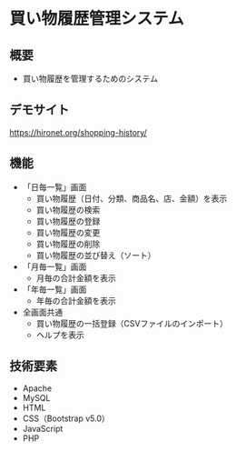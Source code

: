 # 買い物履歴管理システム

## 概要

* 買い物履歴を管理するためのシステム

## デモサイト

https://hironet.org/shopping-history/

## 機能

* 「日毎一覧」画面
  * 買い物履歴（日付、分類、商品名、店、金額）を表示
  * 買い物履歴の検索
  * 買い物履歴の登録
  * 買い物履歴の変更
  * 買い物履歴の削除
  * 買い物履歴の並び替え（ソート）
* 「月毎一覧」画面
  * 月毎の合計金額を表示
* 「年毎一覧」画面
  * 年毎の合計金額を表示
* 全画面共通
  * 買い物履歴の一括登録（CSVファイルのインポート）
  * ヘルプを表示

## 技術要素

* Apache
* MySQL
* HTML
* CSS（Bootstrap v5.0）
* JavaScript
* PHP
